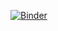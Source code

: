[![Binder](https://mybinder.org/badge_logo.svg)](https://mybinder.org/v2/gh/dvgodoy/PyTorchStepByStep/master)
